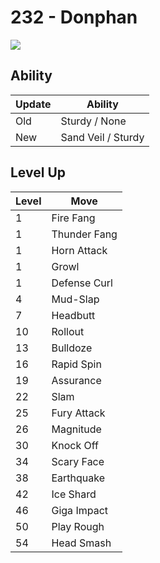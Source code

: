 # 232 - Donphan
![][232]

## Ability

Update | Ability
---    | ---
Old    | Sturdy / None
New    | Sand Veil / Sturdy

## Level Up

Level | Move
---   | ---
  1   | Fire Fang
  1   | Thunder Fang
  1   | Horn Attack
  1   | Growl
  1   | Defense Curl
  4   | Mud-Slap
  7   | Headbutt
 10   | Rollout
 13   | Bulldoze
 16   | Rapid Spin
 19   | Assurance
 22   | Slam
 25   | Fury Attack
 26   | Magnitude
 30   | Knock Off
 34   | Scary Face
 38   | Earthquake
 42   | Ice Shard
 46   | Giga Impact
 50   | Play Rough
 54   | Head Smash



[232]: ../img/pokemon/232.png

